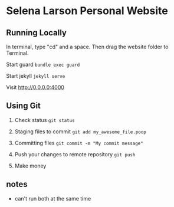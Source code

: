 # Selena Larson Personal Website

## Running Locally

In terminal, type "cd" and a space. Then drag the website folder to Terminal.

Start guard `bundle exec guard`

Start jekyll `jekyll serve`

Visit http://0.0.0.0:4000

## Using Git

1. Check status `git status`

2. Staging files to commit `git add my_awesome_file.poop`

3. Committing files `git commit -m "My commit message"`

4. Push your changes to remote repository `git push`

5. Make money

## notes

- can't run both at the same time